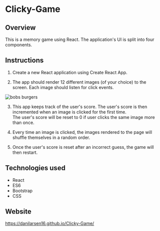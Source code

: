 # Clicky-Game

## Overview

This is a memory game using React. The application's UI is split into four components.

## Instructions

1. Create a new React application using Create React App.

2. The app should render 12 different images (of your choice) to the screen. Each image should listen for click events.

![bobs burgers](https://user-images.githubusercontent.com/38441292/44413094-112d6100-a530-11e8-9386-0c36bc5223f7.JPG)

3. This app keeps track of the user's score. The user's score is then incremented when an image is clicked for the first time.  
The user's score will be reset to 0 if user clicks the same image more than once.

4. Every time an image is clicked, the images rendered to the page will shuffle themselves in a random order.

5. Once the user's score is reset after an incorrect guess, the game will then restart.

## Technologies used

* React
* ES6
* Bootstrap
* CSS

## Website

https://danilarsen16.github.io/Clicky-Game/


